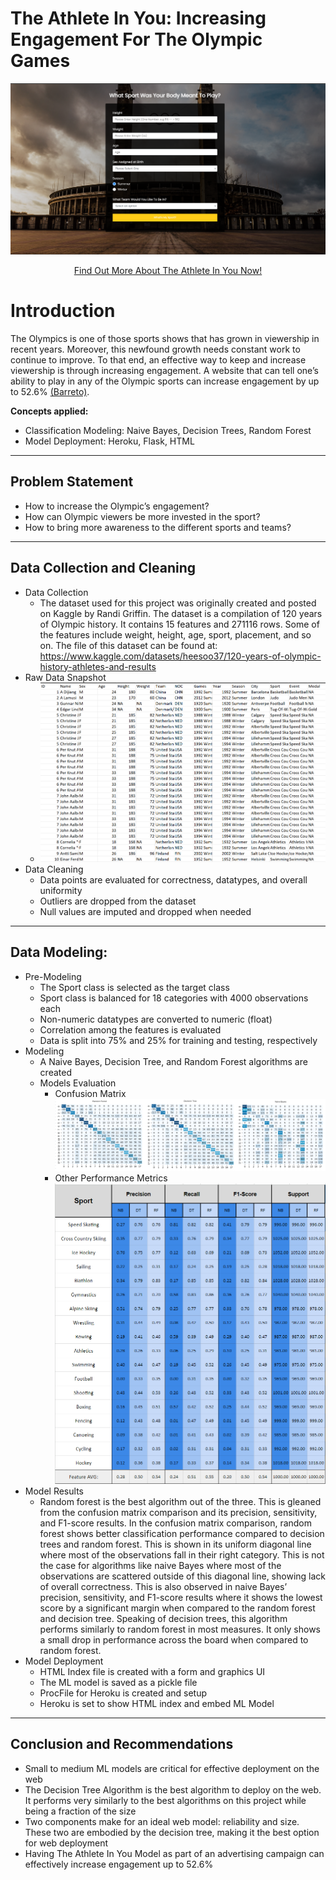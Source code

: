 # The Athlete In You: Increasing Engagement For The Olympic Games

![](TAY.png)
<p align="center">
 <a href="https://the-athlete-in-you-a80cad41e1f9.herokuapp.com/" target="_blank">Find Out More About The Athlete In You Now!</a>
</p>

# Introduction

The Olympics is one of those sports shows that has grown in viewership in recent years. Moreover, this newfound growth needs constant work to continue to improve. To that end, an effective way to keep and increase viewership is through increasing engagement. A website that can tell one’s ability to play in any of the Olympic sports can increase engagement by up to 52.6% <a href="https://www.forbes.com/sites/forbescontentmarketing/2024/06/20/engage-your-audience-with-interactive-content/" target="_blank">(Barreto)</a>.
 
**Concepts applied:**
- Classification Modeling: Naive Bayes, Decision Trees, Random Forest
- Model Deployment: Heroku, Flask, HTML

----
## Problem Statement
- How to increase the Olympic’s engagement?
- How can Olympic viewers be more invested in the sport?
- How to bring more awareness to the different sports and teams?
 
 ---- 
## Data Collection and Cleaning
- Data Collection
    - The dataset used for this project was originally created and posted on Kaggle by Randi Griffin. The dataset is a compilation of 120 years of Olympic history. It contains 15 features and 271116 rows. Some of the features include weight, height, age, sport, placement, and so on. The file of this dataset can be found at: https://www.kaggle.com/datasets/heesoo37/120-years-of-olympic-history-athletes-and-results
- Raw Data Snapshot
    -  ![](athdata.png)
- Data Cleaning
    - Data points are evaluated for correctness, datatypes, and overall uniformity
    - Outliers are dropped from the dataset
    - Null values are imputed and dropped when needed

----
## Data Modeling:
- Pre-Modeling
    - The Sport class is selected as the target class
    - Sport class is balanced for 18 categories with 4000 observations each
    - Non-numeric datatypes are converted to numeric (float)
    - Correlation among the features is evaluated
    - Data is split into 75% and 25% for training and testing, respectively
- Modeling
    - A Naive Bayes, Decision Tree, and Random Forest algorithms are created
    - Models Evaluation
        - Confusion Matrix
            ![](Confusion.png)
        - Other Performance Metrics
            ![](algoper.png)
- Model Results
    - Random forest is the best algorithm out of the three. This is gleaned from the confusion matrix comparison and its precision, sensitivity, and F1-score results. In the confusion matrix comparison, random forest shows better classification performance compared to decision trees and random forest. This is shown in its uniform diagonal line where most of the observations fall in their right category. This is not the case for algorithms like naive Bayes where most of the observations are scattered outside of this diagonal line, showing lack of overall correctness. This is also observed in naive Bayes’ precision, sensitivity, and F1-score results where it shows the lowest score by a significant margin when compared to the random forest and decision tree. Speaking of decision trees, this algorithm performs similarly to random forest in most measures. It only shows a small drop in performance across the board when compared to random forest.
- Model Deployment
    - HTML Index file is created with a form and graphics UI
    - The ML model is saved as a pickle file
    - ProcFile for Heroku is created and setup
    - Heroku is set to show HTML index and embed ML Model

----    
## Conclusion and Recommendations 
- Small to medium ML models are critical for effective deployment on the web
- The Decision Tree Algorithm is the best algorithm to deploy on the web. It performs very similarly to the best algorithms on this project while being a fraction of the size
- Two components make for an ideal web model: reliability and size. These two are embodied by the decision tree, making it the best option for web deployment
- Having The Athlete In You Model as part of an advertising campaign can effectively increase engagement up to 52.6% 






